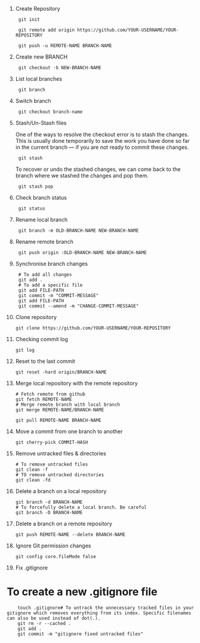 1. Create Repository

		git init

		git remote add origin https://github.com/YOUR-USERNAME/YOUR-REPOSITORY

		git push -u REMOTE-NAME BRANCH-NAME

2. Create new BRANCH

		git checkout -b NEW-BRANCH-NAME

3. List local branches

		git branch

4. Switch branch

		git checkout branch-name

5. Stash/Un-Stash files

	One of the ways to resolve the checkout error is to stash the changes. This is usually done temporarily to save the work you have done so far in the current branch — if you are not ready to commit these changes.

		git stash

	To recover or undo the stashed changes, we can come back to the branch where we stashed the changes and pop them.

		git stash pop

6. Check branch status

		git status

7. Rename local branch

		git branch -m OLD-BRANCH-NAME NEW-BRANCH-NAME

8. Rename remote branch

		git push origin :OLD-BRANCH-NAME NEW-BRANCH-NAME

9. Synchronise branch changes

		# To add all changes
		git add .
		# To add a specific file
		git add FILE-PATH
		git commit -m "COMMIT-MESSAGE"
		git add FILE-PATH
		git commit --amend -m "CHANGE-COMMIT-MESSAGE"

10. Clone repository

		git clone https://github.com/YOUR-USERNAME/YOUR-REPOSITORY

11. Checking commit log

		git log

12. Reset to the last commit

		git reset -hard origin/BRANCH-NAME

13. Merge local repository with the remote repository

		# Fetch remote from github
		git fetch REMOTE-NAME
		# Merge remote branch with local branch
		git merge REMOTE-NAME/BRANCH-NAME

		git pull REMOTE-NAME BRANCH-NAME

14. Move a commit from one branch to another

		git cherry-pick COMMIT-HASH

15. Remove untracked files & directories

		# To remove untracked files
		git clean -f
		# TO remove untracked directories
		git clean -fd

16. Delete a branch on a local repository

		git branch -d BRANCH-NAME
		# To forcefully delete a local branch. Be careful
		git branch -D BRANCH-NAME

17. Delete a branch on a remote repository

		git push REMOTE-NAME --delete BRANCH-NAME

18. Ignore Git permission changes

		git config core.fileMode false

19. Fix .gitignore

# To create a new .gitignore file
		touch .gitignore# To untrack the unnecessary tracked files in your gitignore which removes everything from its index. Specific filenames can also be used instead of dot(.).
		git rm -r --cached .
		git add .
		git commit -m "gitignore fixed untracked files"
